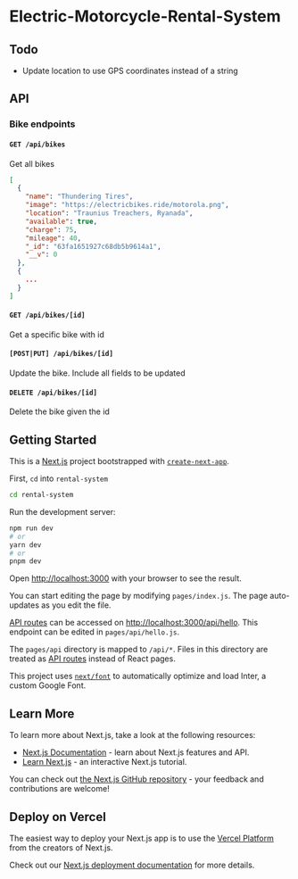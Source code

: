 # Electric-Motorcycle-Rental-System

## Todo

- Update location to use GPS coordinates instead of a string

## API

### Bike endpoints

#### `GET /api/bikes`

Get all bikes

```json
[
  {
    "name": "Thundering Tires",
    "image": "https://electricbikes.ride/motorola.png",
    "location": "Traunius Treachers, Ryanada",
    "available": true,
    "charge": 75,
    "mileage": 40,
    "_id": "63fa1651927c68db5b9614a1",
    "__v": 0
  },
  {
    ...
  }
]
```

#### `GET /api/bikes/[id]`

Get a specific bike with id

#### `[POST|PUT] /api/bikes/[id]`

Update the bike. Include all fields to be updated

#### `DELETE /api/bikes/[id]`

Delete the bike given the id

## Getting Started

This is a [Next.js](https://nextjs.org/) project bootstrapped with [`create-next-app`](https://github.com/vercel/next.js/tree/canary/packages/create-next-app).

First, `cd` into `rental-system`

```bash
cd rental-system
```

Run the development server:

```bash
npm run dev
# or
yarn dev
# or
pnpm dev
```

Open [http://localhost:3000](http://localhost:3000) with your browser to see the result.

You can start editing the page by modifying `pages/index.js`. The page auto-updates as you edit the file.

[API routes](https://nextjs.org/docs/api-routes/introduction) can be accessed on [http://localhost:3000/api/hello](http://localhost:3000/api/hello). This endpoint can be edited in `pages/api/hello.js`.

The `pages/api` directory is mapped to `/api/*`. Files in this directory are treated as [API routes](https://nextjs.org/docs/api-routes/introduction) instead of React pages.

This project uses [`next/font`](https://nextjs.org/docs/basic-features/font-optimization) to automatically optimize and load Inter, a custom Google Font.

## Learn More

To learn more about Next.js, take a look at the following resources:

- [Next.js Documentation](https://nextjs.org/docs) - learn about Next.js features and API.
- [Learn Next.js](https://nextjs.org/learn) - an interactive Next.js tutorial.

You can check out [the Next.js GitHub repository](https://github.com/vercel/next.js/) - your feedback and contributions are welcome!

## Deploy on Vercel

The easiest way to deploy your Next.js app is to use the [Vercel Platform](https://vercel.com/new?utm_medium=default-template&filter=next.js&utm_source=create-next-app&utm_campaign=create-next-app-readme) from the creators of Next.js.

Check out our [Next.js deployment documentation](https://nextjs.org/docs/deployment) for more details.
